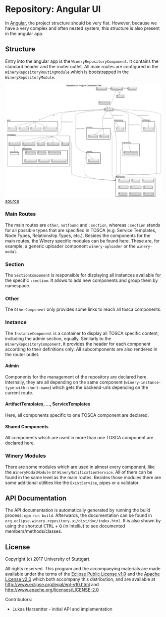 # Repository: Angular UI

In [Angular](angular.io), the project structure should be very flat. However, because we have a very complex and often nested
system, this structure is also present in the angular app.

## Structure

Entry into the angular app is the `WineryRepositoryComponent`. It contains the standard header and the router outlet.
All main routes are configured in the `WineryRepositoryRoutingModule` which is bootstrapped in the `WineryRepositoryModule`.

![Angular Component Diagram](graphics/repositoryUiAngularComponentDiagram.png)
[source](repositoryUiAngularComponentDiagram.plantuml)

### Main Routes
The main routes are `other`, `notfound` and `:section`, whereas `:section` stands for all possible types that are specified
in TOSCA (e.g. Service Templates, Node Types, Relationship Types, etc.). Besides the components for the main routes, the
Winery specific modules can be found here. These are, for example, a generic uploader component `winery-uploader`
or the `winery-modal`.

### Section
The `SectionComponent` is responsible for displaying all instances available for the specific `:section`. It allows to add new
components and group them by namespace.

### Other
The `OtherComponent` only provides some links to reach all tosca components.

### Instance
The `InstanceComponent` is a container to display all TOSCA specific content, including the admin section, equally.
Similarly to the `WineryRepositoryComponent`, it provides the header for each component according to their definitions only.
All subcomponents are also rendered in the router outlet.

#### Admin
Components for the management of the repository are declared here. Internally, they are all depending on the same component
(`winery-instance-type-with-short-name`) which gets the backend-urls depending on the current route. 

#### ArtifactTemplates, ..., ServiceTemplates
Here, all components specific to one TOSCA component are declared.

#### Shared Components
All components which are used in more than one TOSCA component are declared here.

### Winery Modules
There are some modules which are used in almost every component, like the `WineryModalModule` or `WineryNotificationService`.
All of them can be found in the same level as the main routes. Besides those modules there are some additional utilities
like the `ExistService`, pipes or a validator.

## API Documentation
The API documentation is automatically generated by running the build process: `npm run build`. Afterwards, the documentation
can be found in `org.eclipse.winery.repository.ui/dist/doc/index.html`. It is also shown by using the shortcut <kbd>CTRL</kbd> + <kbd>Q</kbd>
(in IntelliJ) to see documented members/methods/classes.

## License

Copyright (c) 2017 University of Stuttgart.

All rights reserved. This program and the accompanying materials
are made available under the terms of the [Eclipse Public License v1.0]
and the [Apache License v2.0] which both accompany this distribution,
and are available at http://www.eclipse.org/legal/epl-v10.html
and http://www.apache.org/licenses/LICENSE-2.0

Contributors:
* Lukas Harzentter - initial API and implementation

 [Apache License v2.0]: http://www.apache.org/licenses/LICENSE-2.0.html
 [Eclipse Public License v1.0]: http://www.eclipse.org/legal/epl-v10.html
